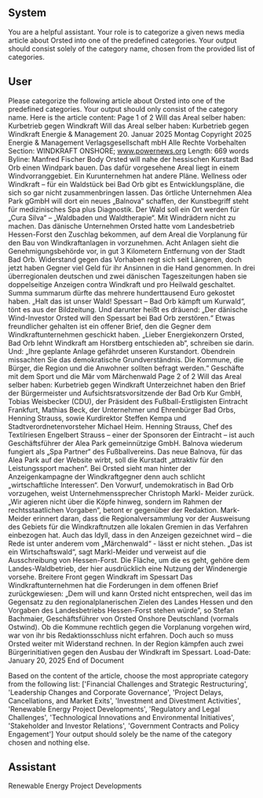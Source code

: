 ## System

You are a helpful assistant. Your role is to categorize a given news media article about Orsted into one of the predefined categories. Your output should consist solely of the category name, chosen from the provided list of categories.

## User


Please categorize the following article about Orsted into one of the predefined categories. 
Your output should only consist of the category name.
Here is the article content: Page 1 of 2
Will das Areal selber haben: Kurbetrieb gegen Windkraft
Will das Areal selber haben: Kurbetrieb gegen Windkraft
Energie & Management
20. Januar 2025 Montag
Copyright 2025 Energie & Management Verlagsgesellschaft mbH Alle Rechte Vorbehalten
Section: WINDKRAFT ONSHORE; www.powernews.org
Length: 669 words
Byline: Manfred Fischer
Body
Orsted will nahe der hessischen Kurstadt Bad Orb einen Windpark bauen. Das dafür vorgesehene Areal liegt in 
einem Windvorranggebiet. Ein Kurunternehmen hat andere Pläne.
Wellness oder Windkraft – für ein Waldstück bei Bad Orb gibt es Entwicklungspläne, die sich so gar nicht 
zusammenbringen lassen. Das örtliche Unternehmen Alea Park gGmbH will dort ein neues „Balnova“ schaffen, der 
Kunstbegriff steht für medizinisches Spa plus Diagnostik. Der Wald soll ein Ort werden für „Cura Silva“ – 
„Waldbaden und Waldtherapie“. Mit Windrädern nicht zu machen.
Das dänische Unternehmen Orsted hatte vom Landesbetrieb Hessen-Forst den Zuschlag bekommen, auf dem 
Areal die Vorplanung für den Bau von Windkraftanlagen in vorzunehmen. Acht Anlagen sieht die 
Genehmigungsbehörde vor, in gut 3 Kilometern Entfernung von der Stadt Bad Orb. Widerstand gegen das 
Vorhaben regt sich seit Längeren, doch jetzt haben Gegner viel Geld für ihr Ansinnen in die Hand genommen.
In drei überregionalen deutschen und zwei dänischen Tageszeitungen haben sie doppelseitige Anzeigen contra 
Windkraft und pro Heilwald geschaltet. Summa summarum dürfte das mehrere hunderttausend Euro gekostet 
haben. „Halt das ist unser Wald! Spessart – Bad Orb kämpft um Kurwald“, tönt es aus der Bildzeitung. Und darunter 
heißt es dräuend: „Der dänische Wind-Investor Orsted will den Spessart bei Bad Orb zerstören.“
Etwas freundlicher gehalten ist ein offener Brief, den die Gegner dem Windkraftunternehmen geschickt haben. 
„Lieber Energiekonzern Orsted, Bad Orb lehnt Windkraft am Horstberg entschieden ab“, schreiben sie darin. Und: 
„Ihre geplante Anlage gefährdet unseren Kurstandort. Obendrein missachten Sie das demokratische 
Grundverständnis. Die Kommune, die Bürger, die Region und die Anwohner sollten befragt werden.“
Geschäfte mit dem Sport und die Mär vom Märchenwald
Page 2 of 2
Will das Areal selber haben: Kurbetrieb gegen Windkraft
Unterzeichnet haben den Brief der Bürgermeister und Aufsichtsratsvorsitzende der Bad Orb Kur GmbH, Tobias 
Weisbecker (CDU), der Präsident des Fußball-Erstligisten Eintracht Frankfurt, Mathias Beck, der Unternehmer und 
Ehrenbürger Bad Orbs, Henning Strauss, sowie Kurdirektor Steffen Kempa und Stadtverordnetenvorsteher Michael 
Heim. Henning Strauss, Chef des Textilriesen Engelbert Strauss – einer der Sponsoren der Eintracht – ist auch 
Geschäftsführer der Alea Park gemeinnützige GmbH. Balnova wiederum fungiert als „Spa Partner“ des 
Fußballvereins. Das neue Balnova, für das Alea Park auf der Website wirbt, soll die Kurstadt „attraktiv für den 
Leistungssport machen“.
Bei Orsted sieht man hinter der Anzeigenkampagne der Windkraftgegner denn auch schlicht „wirtschaftliche 
Interessen“. Den Vorwurf, undemokratisch in Bad Orb vorzugehen, weist Unternehmenssprecher Christoph Markl-
Meider zurück. „Wir agieren nicht über die Köpfe hinweg, sondern im Rahmen der rechtsstaatlichen Vorgaben“, 
betont er gegenüber der Redaktion.
Mark-Meider erinnert daran, dass die Regionalversammlung vor der Ausweisung des Gebiets für die 
Windkraftnutzen alle lokalen Gremien in das Verfahren einbezogen hat. Auch das Idyll, dass in den Anzeigen 
gezeichnet wird – die Rede ist unter anderem vom „Märchenwald“ - lässt er nicht stehen. „Das ist ein 
Wirtschaftswald“, sagt Markl-Meider und verweist auf die Ausschreibung von Hessen-Forst. Die Fläche, um die es 
geht, gehöre dem Landes-Waldbetrieb, der hier ausdrücklich eine Nutzung der Windenergie vorsehe.
Breitere Front gegen Windkraft im Spessart
Das Windkraftunternehmen hat die Forderungen in dem offenen Brief zurückgewiesen: „Dem will und kann Orsted 
nicht entsprechen, weil das im Gegensatz zu den regionalplanerischen Zielen des Landes Hessen und den 
Vorgaben des Landesbetriebs Hessen-Forst stehen würde”, so Stefan Bachmaier, Geschäftsführer von Orsted 
Onshore Deutschland (vormals Ostwind).
Ob die Kommune rechtlich gegen die Vorplanung vorgehen wird, war von ihr bis Redaktionsschluss nicht erfahren. 
Doch auch so muss Orsted weiter mit Widerstand rechnen. In der Region kämpfen auch zwei Bürgerinitiativen 
gegen den Ausbau der Windkraft im Spessart.
Load-Date: January 20, 2025
End of Document

Based on the content of the article, choose the most appropriate category from the following list: ['Financial Challenges and Strategic Restructuring', 'Leadership Changes and Corporate Governance', 'Project Delays, Cancellations, and Market Exits', 'Investment and Divestment Activities', 'Renewable Energy Project Developments', 'Regulatory and Legal Challenges', 'Technological Innovations and Environmental Initiatives', 'Stakeholder and Investor Relations', 'Government Contracts and Policy Engagement']
Your output should solely be the name of the category chosen and nothing else.
            

## Assistant

Renewable Energy Project Developments

